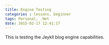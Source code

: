 ```yaml
---
title: Engine Testing
categories : lessons, beginner
tags: Personal, .Net
date: 2015-02-17 12:41:17
---
```


This is testing the Jeykll blog engine capabilities.
